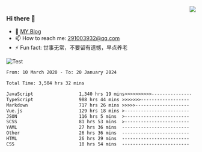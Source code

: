 <img align='right' src='https://github-readme-stats.vercel.app/api?username=niaogege&show_icons=true&theme=radical'/>

### Hi there 👋

- 🌱 [MY Blog](https://bythewayer.com/)
- 📫 How to reach me: 291003932@qq.com
- ⚡ Fun fact:  世事无常，不要留有遗憾，早点养老

![Test](https://github-readme-stats.vercel.app/api/top-langs/?username=niaogege&layout=compact)

<!--START_SECTION:waka-->

```txt
From: 10 March 2020 - To: 20 January 2024

Total Time: 3,504 hrs 32 mins

JavaScript                 1,340 hrs 19 mins>>>>>>>>>>---------------   38.25 %
TypeScript                 988 hrs 44 mins >>>>>>>------------------   28.21 %
Markdown                   717 hrs 26 mins >>>>>--------------------   20.47 %
Vue.js                     129 hrs 18 mins >------------------------   03.69 %
JSON                       116 hrs 5 mins  >------------------------   03.31 %
SCSS                       81 hrs 53 mins  >------------------------   02.34 %
YAML                       27 hrs 36 mins  -------------------------   00.79 %
Other                      26 hrs 36 mins  -------------------------   00.76 %
HTML                       26 hrs 29 mins  -------------------------   00.76 %
CSS                        10 hrs 54 mins  -------------------------   00.31 %
```

<!--END_SECTION:waka-->

